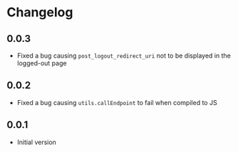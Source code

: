 # Changelog

## 0.0.3
- Fixed a bug causing `post_logout_redirect_uri` not to be displayed in the logged-out page

## 0.0.2

- Fixed a bug causing `utils.callEndpoint` to fail when compiled to JS

## 0.0.1

- Initial version
